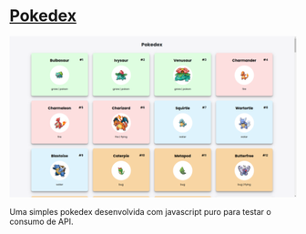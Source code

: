 # [Pokedex](https://pokedex-psi-bay.vercel.app/)

<img src="./preview.png" alt="">

Uma simples pokedex desenvolvida com javascript puro para testar o consumo de API.
